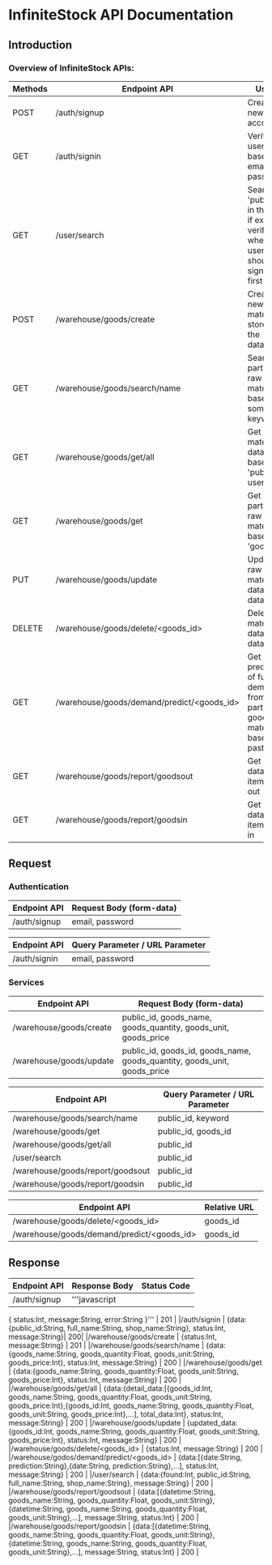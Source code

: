 # InfiniteStock API Documentation
## Introduction
### Overview of InfiniteStock APIs:

| Methods   | Endpoint API                              | Usage                                         |
|-----------|-------------------------------------------|-----------------------------------------------|
| POST      | /auth/signup                              | Create a new user account                     |
| GET       | /auth/signin                              | Verify a user based on email and password     |
| GET       | /user/search                              | Searching 'public_id' in the DB if exist, to verify whether user should sign in first or not|
| POST      | /warehouse/goods/create                   | Create a new raw material to store in the database|
| GET       | /warehouse/goods/search/name              | Searching particular raw material based on some keyword|
| GET       | /warehouse/goods/get/all                  | Get all raw material data based on 'public_id' user|
| GET       | /warehouse/goods/get                      | Get particular raw material based on 'goods_id'|
| PUT       | /warehouse/goods/update                   | Update raw material data in the database      |
| DELETE    | /warehouse/goods/delete/<goods_id>        | Delete raw material data in the database      |
| GET       | /warehouse/goods/demand/predict/<goods_id>| Get prediction of future demand from particular goods/raw material based on past data|
| GET       | /warehouse/goods/report/goodsout          | Get report data for item data out             |
| GET       | /warehouse/goods/report/goodsin           | Get report data for item data in              |

## Request
### Authentication

| Endpoint API          | Request Body (form-data) |
|-----------------------|--------------------------|
|/auth/signup           | email, password          |

| Endpoint API          | Query Parameter / URL Parameter |
|-----------------------|---------------------------------|
|/auth/signin           | email, password                 |

### Services
| Endpoint API           | Request Body (form-data)                                                |
|------------------------|-------------------------------------------------------------------------|
| /warehouse/goods/create| public_id, goods_name, goods_quantity, goods_unit, goods_price          |
| /warehouse/goods/update| public_id, goods_id, goods_name, goods_quantity, goods_unit, goods_price|

| Endpoint API                      | Query Parameter / URL Parameter   |
|-----------------------------------|-----------------------------------|
| /warehouse/goods/search/name      | public_id, keyword                |
| /warehouse/goods/get              | public_id, goods_id               |
| /warehouse/goods/get/all          | public_id                         |
| /user/search                      | public_id                         |
| /warehouse/goods/report/goodsout  | public_id                         |
| /warehouse/goods/report/goodsin   | public_id                         |

| Endpoint API                              | Relative URL                      |
|-------------------------------------------|-----------------------------------|
|/warehouse/goods/delete/<goods_id>         | goods_id                          |
|/warehouse/goods/demand/predict/<goods_id> | goods_id                          |

## Response

| Endpoint API                      | Response Body                                         | Status Code       |
|-----------------------------------|-------------------------------------------------------|-------------------|
|/auth/signup                       | '''javascript
{
    status:Int, 
    message:String, 
    error:String
}'''            | 201               |
|/auth/signin                       | {data:{public_id:String, full_name:String, shop_name:String}, status:Int, message:String}| 200|
|/warehouse/goods/create            | {status:Int, message:String}                          | 201               |
|/warehouse/goods/search/name       | {data:{goods_name:String, goods_quantity:Float, goods_unit:String, goods_price:Int}, status:Int, message:String} | 200 |
|/warehouse/goods/get               | {data:{goods_name:String, goods_quantity:Float, goods_unit:String, goods_price:Int}, status:Int, message:String} | 200 |
|/warehouse/goods/get/all           | {data:{detail_data:[{goods_id:Int, goods_name:String, goods_quantity:Float, goods_unit:String, goods_price:Int},{goods_id:Int, goods_name:String, goods_quantity:Float, goods_unit:String, goods_price:Int},...], total_data:Int}, status:Int, message:String} | 200 |
|/warehouse/goods/update            | {updated_data:{goods_id:Int, goods_name:String, goods_quantity:Float, goods_unit:String, goods_price:Int}, status:Int, message:String} | 200 |
|/warehouse/goods/delete/<goods_id> | {status:Int, message:String}                          | 200               |
|/warehouse/godos/demand/predict/<goods_id> | {data:[{date:String, prediction:String},{date:String, prediction:String},...], status:Int, message:String} | 200 |
|/user/search                       | {data:{found:Int, public_id:String, full_name:String, shop_name:String}, message:String} | 200 |
|/warehouse/goods/report/goodsout   | {data:[{datetime:String, goods_name:String, goods_quantity:Float, goods_unit:String},{datetime:String, goods_name:String, goods_quantity:Float, goods_unit:String},...], message:String, status:Int} | 200 |
|/warehouse/goods/report/goodsin    | {data:[{datetime:String, goods_name:String, goods_quantity:Float, goods_unit:String},{datetime:String, goods_name:String, goods_quantity:Float, goods_unit:String},...], message:String, status:Int} | 200 |